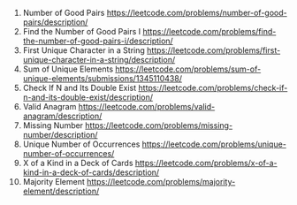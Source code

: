 1.  Number of Good Pairs https://leetcode.com/problems/number-of-good-pairs/description/
2.  Find the Number of Good Pairs I https://leetcode.com/problems/find-the-number-of-good-pairs-i/description/ 
3.  First Unique Character in a String https://leetcode.com/problems/first-unique-character-in-a-string/description/
4.  Sum of Unique Elements https://leetcode.com/problems/sum-of-unique-elements/submissions/1345110438/
5.  Check If N and Its Double Exist https://leetcode.com/problems/check-if-n-and-its-double-exist/description/
6.  Valid Anagram https://leetcode.com/problems/valid-anagram/description/
7.  Missing Number https://leetcode.com/problems/missing-number/description/
8.  Unique Number of Occurrences https://leetcode.com/problems/unique-number-of-occurrences/
10. X of a Kind in a Deck of Cards https://leetcode.com/problems/x-of-a-kind-in-a-deck-of-cards/description/
11. Majority Element https://leetcode.com/problems/majority-element/description/